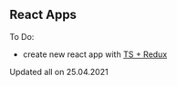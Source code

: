 
## React Apps

To Do:

- create new react app with [TS + Redux](https://redux.js.org/recipes/usage-with-typescript)

Updated all on 25.04.2021
